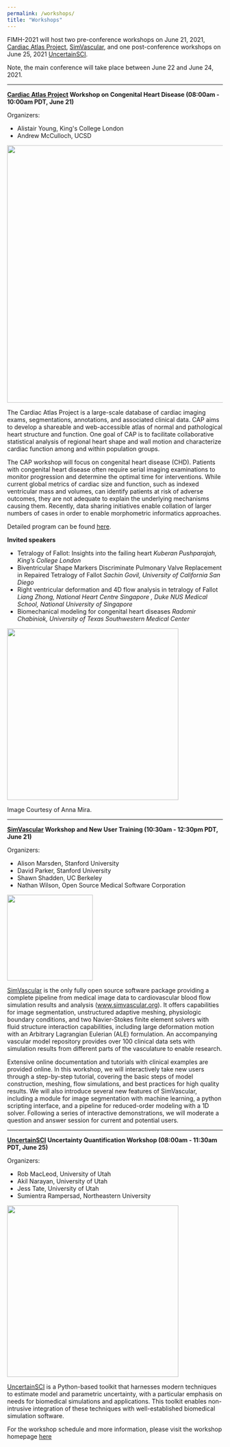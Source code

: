 ```yaml
---
permalink: /workshops/
title: "Workshops"
---
```


FIMH-2021 will host two pre-conference workshops on June 21, 2021, [Cardiac Atlas Project](https://www.cardiacatlas.org), [SimVascular](http://www.simvascular.org), and one post-conference workshops on June 25, 2021 [UncertainSCI](https://www.sci.utah.edu/uqworkshop-2021.html). 

Note, the main conference will take place between June 22 and June 24, 2021.

-----------------------------

**[Cardiac Atlas Project](https://www.cardiacatlas.org) Workshop on Congenital Heart Disease (08:00am - 10:00am PDT, June 21)**

Organizers:       
* Alistair Young, King's College London
* Andrew McCulloch, UCSD

<img src="/assets/images/cap-logo-header.svg" width="600px" />

The Cardiac Atlas Project is a large-scale database of cardiac imaging exams, segmentations, annotations, and associated clinical data. CAP aims to develop a shareable and web-accessible atlas of normal and pathological heart structure and function. One goal of CAP is to facilitate collaborative statistical analysis of regional heart shape and wall motion and characterize cardiac function among and within population groups.

The CAP workshop will focus on congenital heart disease (CHD). Patients with congenital heart disease often require serial imaging examinations to monitor progression and determine the optimal time for interventions. While current global metrics of cardiac size and function, such as indexed ventricular mass and volumes, can identify patients at risk of adverse outcomes, they are not adequate to explain the underlying mechanisms causing them. Recently, data sharing initiatives enable collation of larger numbers of cases in order to enable morphometric informatics approaches. 

Detailed program can be found <a href="../../assets/FIMH CAP Workshop Programme_Final.pdf" download="FIMH CAP Workshop Programme_Final">here</a>. 

**Invited speakers**
* Tetralogy of Fallot: Insights into the failing heart  *Kuberan Pushparajah, King’s College London*
* Biventricular Shape Markers Discriminate Pulmonary Valve Replacement in Repaired Tetralogy of Fallot  *Sachin Govil, University of California San Diego*
* Right ventricular deformation and 4D flow analysis in tetralogy of Fallot *Liang Zhong, National Heart Centre Singapore , Duke NUS Medical School, National University of Singapore*
* Biomechanical modeling for congenital heart diseases  *Radomir Chabiniok, University of Texas Southwestern Medical Center*

<img src="/assets/images/CAP_Fig.png" width="400px" />

Image Courtesy of Anna Mira.

-----------------------------

**[SimVascular](http://www.simvascular.org) Workshop and New User Training (10:30am - 12:30pm PDT, June 21)**

Organizers:       
* Alison Marsden, Stanford University
* David Parker, Stanford University
* Shawn Shadden, UC Berkeley
* Nathan Wilson, Open Source Medical Software Corporation

<img src="/assets/images/SimVascular.jpg" width="200px" />

[SimVascular](http://www.simvascular.org) is the only fully open source software package providing a complete pipeline from medical image data to cardiovascular blood flow simulation results and analysis (www.simvascular.org).  It offers capabilities for image segmentation, unstructured adaptive meshing, physiologic boundary conditions, and two Navier-Stokes finite element solvers with fluid structure interaction capabilities, including large deformation motion with an Arbitrary Lagrangian Eulerian (ALE) formulation.  An accompanying vascular model repository provides over 100 clinical data sets with simulation results from different parts of the vasculature to enable research.  

Extensive online documentation and tutorials with clinical examples are provided online. 
In this workshop, we will interactively take new users through a step-by-step tutorial, covering the basic steps of model construction, meshing, flow simulations, and best practices for high quality results. We will also introduce several new features of SimVascular, including a module for image segmentation with machine learning, a python scripting interface, and a pipeline for reduced-order modeling with a 1D solver.  Following a series of interactive demonstrations, we will moderate a question and answer session for current and potential users.   


------------------------------
**[UncertainSCI](https://www.sci.utah.edu/uqworkshop-2021.html) Uncertainty Quantification Workshop (08:00am - 11:30am PDT, June 25)**

Organizers:       
* Rob MacLeod, University of Utah
* Akil Narayan, University of Utah
* Jess Tate, University of Utah
* Sumientra Rampersad, Northeastern University

<img src="/assets/images/uncertainSCI.png" width="400px" />

[UncertainSCI](https://www.sci.utah.edu/cibc-software/uncertainsci.html) is a Python-based toolkit that harnesses modern techniques to estimate model and parametric uncertainty, with a particular emphasis on needs for biomedical simulations and applications. This toolkit enables non-intrusive integration of these techniques with well-established biomedical simulation software.

For the workshop schedule and more information, please visit the workshop homepage [here](https://www.sci.utah.edu/uqworkshop-2021.html)
